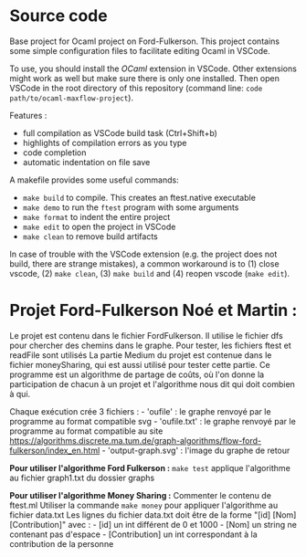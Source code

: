 # Source code 
Base project for Ocaml project on Ford-Fulkerson. This project contains some simple configuration files to facilitate editing Ocaml in VSCode.

To use, you should install the *OCaml* extension in VSCode. Other extensions might work as well but make sure there is only one installed.
Then open VSCode in the root directory of this repository (command line: `code path/to/ocaml-maxflow-project`).

Features :
 - full compilation as VSCode build task (Ctrl+Shift+b)
 - highlights of compilation errors as you type
 - code completion
 - automatic indentation on file save


A makefile provides some useful commands:
 - `make build` to compile. This creates an ftest.native executable
 - `make demo` to run the `ftest` program with some arguments
 - `make format` to indent the entire project
 - `make edit` to open the project in VSCode
 - `make clean` to remove build artifacts

In case of trouble with the VSCode extension (e.g. the project does not build, there are strange mistakes), a common workaround is to (1) close vscode, (2) `make clean`, (3) `make build` and (4) reopen vscode (`make edit`).

# Projet Ford-Fulkerson Noé et Martin :

Le projet est contenu dans le fichier FordFulkerson. Il utilise le fichier dfs pour chercher des chemins dans le graphe. Pour tester, les fichiers ftest et readFile sont utilisés
La partie Medium du projet est contenue dans le fichier moneySharing, qui est aussi utilisé pour tester cette partie. Ce programme est un algorithme de partage de coûts, où l'on donne la participation de chacun à un projet et l'algorithme nous dit qui doit combien à qui.

Chaque exécution crée 3 fichiers :
    - 'oufile' : le graphe renvoyé par le programme au format compatible svg
    - 'oufile.txt' : le graphe renvoyé par le programme au format compatible au site https://algorithms.discrete.ma.tum.de/graph-algorithms/flow-ford-fulkerson/index_en.html
    - 'output-graph.svg' : l'image du graphe de retour 

**Pour utiliser l'algorithme Ford Fulkerson :**
    `make test` applique l'algorithme au fichier graph1.txt du dossier graphs
    
**Pour utiliser l'algorithme Money Sharing :**
    Commenter le contenu de ftest.ml 
    Utiliser la commande `make money` pour appliquer l'algorithme au fichier data.txt
    Les lignes du fichier data.txt doit être de la forme "[id] [Nom] [Contribution]" avec :
        - [id] un int différent de 0 et 1000
        - [Nom] un string ne contenant pas d'espace
        - [Contribution] un int correspondant à la contribution de la personne